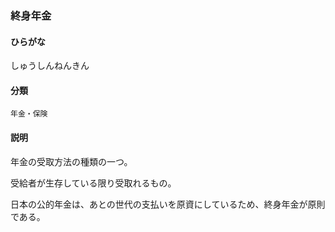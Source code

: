 <div style="display:none;">

## [あ行](securities-terms?id=あ行)
## [か行](securities-terms?id=か行)
## [さ行](securities-terms?id=さ行)

</div>

### 終身年金

#### ひらがな

しゅうしんねんきん

#### 分類

`年金・保険`

#### 説明

年金の受取方法の種類の一つ。
受給者が生存している限り受取れるもの。
日本の公的年金は、あとの世代の支払いを原資にしているため、終身年金が原則である。

<div style="display:none;">

## [た行](securities-terms?id=た行)
## [な行](securities-terms?id=な行)
## [は行](securities-terms?id=は行)
## [ま行](securities-terms?id=ま行)
## [や行](securities-terms?id=や行)
## [ら行](securities-terms?id=ら行)
## [わ行](securities-terms?id=わ行)
## [英数字・記号](securities-terms?id=英数字・記号)

</div>

